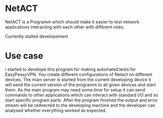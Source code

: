 # NetACT

NetACT is a Programm which should make it easier to test network applications interacting with each other with different roles.

Currently stalled developement

# Use case

i started to develope this program for making automated tests for EasyPeasyVPN. 
You create different configurations of Netact on different devices. The main server is started from the current developing device it will 
send the current version of the programm to all given devices and start them. As the main program may need some time for setup it can
send commands to other applications which can interact with standard I/O and so start specific program parts.
After the program finished the output and error stream will be redirected to the developing machine and the developer can analysed whether 
everything worked as expected.
